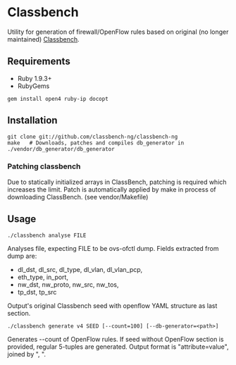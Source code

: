 # Classbench

Utility for generation of firewall/OpenFlow rules based on original (no longer maintained) [Classbench](http://www.arl.wustl.edu/classbench/).

## Requirements
- Ruby 1.9.3+
- RubyGems

```
gem install open4 ruby-ip docopt
```
## Installation
```
git clone git://github.com/classbench-ng/classbench-ng
make   # Downloads, patches and compiles db_generator in ./vendor/db_generator/db_generator
```

### Patching classbench
Due to statically initialized arrays in ClassBench, patching is required which increases the limit.
Patch is automatically applied by make in process of downloading ClassBench.
(see vendor/Makefile)

## Usage
```
./classbench analyse FILE
```
Analyses file, expecting FILE to be ovs-ofctl dump.
Fields extracted from dump are:
- dl_dst, dl_src, dl_type, dl_vlan, dl_vlan_pcp,
- eth_type, in_port,
- nw_dst, nw_proto, nw_src, nw_tos,
- tp_dst, tp_src

Output's original Classbench seed with openflow YAML structure as last section.

```
./classbench generate v4 SEED [--count=100] [--db-generator=<path>]
```
Generates --count of OpenFlow rules.
If seed without OpenFlow section is provided, regular 5-tuples are generated.
Output format is "attribute=value", joined by ", ".

